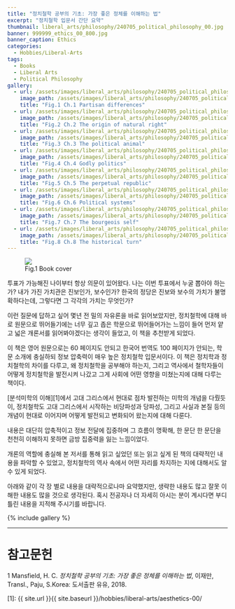 ```yaml
---
title: "정치철학 공부의 기초: 가장 좋은 정체를 이해하는 법"
excerpt: "정치철학 입문서 간단 요약"
thumbnail: liberal_arts/philosophy/240705_political_philosophy_00.jpg
banner: 999999_ethics_00_800.jpg
banner_caption: Ethics
categories:
  - Hobbies/Liberal-Arts
tags:
  - Books
  - Liberal Arts
  - Political Philosophy
gallery:
  - url: /assets/images/liberal_arts/philosophy/240705_political_philosophy_ch1_00.png
    image_path: /assets/images/liberal_arts/philosophy/240705_political_philosophy_ch1_00.png
    title: "Fig.1 Ch.1 Partisan differences"
  - url: /assets/images/liberal_arts/philosophy/240705_political_philosophy_ch2_00.png
    image_path: /assets/images/liberal_arts/philosophy/240705_political_philosophy_ch2_00.png
    title: "Fig.2 Ch.2 The origin of natural right"
  - url: /assets/images/liberal_arts/philosophy/240705_political_philosophy_ch3_00.png
    image_path: /assets/images/liberal_arts/philosophy/240705_political_philosophy_ch3_00.png
    title: "Fig.3 Ch.3 The political animal"
  - url: /assets/images/liberal_arts/philosophy/240705_political_philosophy_ch4_00.png
    image_path: /assets/images/liberal_arts/philosophy/240705_political_philosophy_ch4_00.png
    title: "Fig.4 Ch.4 Godly politics"
  - url: /assets/images/liberal_arts/philosophy/240705_political_philosophy_ch5_00.png
    image_path: /assets/images/liberal_arts/philosophy/240705_political_philosophy_ch5_00.png
    title: "Fig.5 Ch.5 The perpetual republic"
  - url: /assets/images/liberal_arts/philosophy/240705_political_philosophy_ch6_00.png
    image_path: /assets/images/liberal_arts/philosophy/240705_political_philosophy_ch6_00.png
    title: "Fig.6 Ch.6 Political systems"
  - url: /assets/images/liberal_arts/philosophy/240705_political_philosophy_ch7_00.png
    image_path: /assets/images/liberal_arts/philosophy/240705_political_philosophy_ch7_00.png
    title: "Fig.7 Ch.7 The bourgeois self"
  - url: /assets/images/liberal_arts/philosophy/240705_political_philosophy_ch8_00.png
    image_path: /assets/images/liberal_arts/philosophy/240705_political_philosophy_ch8_00.png
    title: "Fig.8 Ch.8 The historical turn"
---
```


<figure style="width: 300px" class="align-center">
  <a href="{{ site.url }}{{ site.baseurl }}/assets/images/liberal_arts/philosophy/240705_political_philosophy_00.jpg">
  <img src="{{ site.url }}{{ site.baseurl }}/assets/images/liberal_arts/philosophy/240705_political_philosophy_00.jpg">
  </a>
  <figcaption>
  Fig.1 Book cover
  </figcaption>
</figure>

투표가 가능해진 나이부터 항상 의문이 있어왔다. 나는 이번 투표에서 누굴 뽑아야 하는가? 내가 가진 가치관은 진보인가, 보수인가? 한국의 정당은 진보와 보수의 가치가 불명확하다는데, 그렇다면 그 각각의 가치는 무엇인가?

이런 질문에 답하고 싶어 몇년 전 밀의 자유론을 바로 읽어보았지만, 정치철학에 대해 바로 원문으로 뛰어들기에는 너무 깊고 좁은 학문으로 뛰어들어가는 느낌이 들어 먼저 얕고 넓은 개론서를 읽어봐야겠다는 생각이 들었고, 이 책을 추천받게 되었다.

이 책은 영어 원문으로는 60 페이지도 안되고 한국어 번역도 100 페이지가 안되는, 학문 소개에 충실하되 정보 압축력이 매우 높은 정치철학 입문서이다. 이 책은 정치학과 정치철학의 차이를 다루고, 왜 정치철학을 공부해야 하는지, 그리고 역사에서 철학자들이 어떻게 정치철학을 발전시켜 나갔고 그게 사회에 어떤 영향을 미쳤는지에 대해 다루는 책이다.

[분석미학의 이해][1]에서 고대 그리스에서 현대로 점차 발전하는 미학의 개념을 다뤘듯이, 정치철학도 고대 그리스에서 시작하는 비당파성과 당파성, 그리고 사실과 본질 등의 개념이 현대로 이어지며 어떻게 발전되고 변화되어 왔는지에 대해 다룬다.

내용은 대단히 압축적이고 정보 전달에 집중하며 그 흐름이 명확해, 한 문단 한 문단을 천천히 이해하지 못하면 금방 집중력을 잃는 느낌이었다.

개론의 역할에 충실해 본 저서를 통해 읽고 싶었던 또는 읽고 싶게 된 책의 대략적인 내용을 파악할 수 있었고, 정치철학의 역사 속에서 어떤 자리를 차지하는 지에 대해서도 알 수 있게 되었다.

아래와 같이 각 장 별로 내용을 대략적으로나마 요약했지만, 생략한 내용도 많고 잘못 이해한 내용도 많을 것으로 생각된다. 혹시 전공자나 더 자세히 아시는 분이 계시다면 부디 틀린 내용을 지적해 주시기를 바랍니다.

{% include gallery %}

---

# 참고문헌

1 Mansfield, H. C. *정치철학 공부의 기초: 가장 좋은 정체를 이해하는 법*, 이재만, Transl., Paju, S.Korea: 도서출판 유유, 2018.

[1]: {{ site.url }}{{ site.baseurl }}/hobbies/liberal-arts/aesthetics-00/
